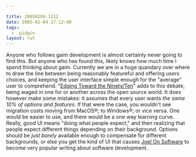 ```yaml
---

title: 20050204-1212
date: 2005-02-04 17:12:00
tags:
  -  pidgin
layout: rut
---
```


Anyone who follows gaim development is almost certainly never
going to find this.  But anyone who has found this, likely knows
how much time I spend thinking about gaim.  Currently we are in a
huge quandary over where to draw the line between being reasonably
featureful and offering users choices, and keeping the user
interface simple enough for the "average" user to comprehend.  "<a href="http://www.ofb.biz/modules.php?name=News&file=article&sid=351&mode=&order=0&thold=0">Edging
Toward the Ninety/Ten</a>" adds to this debate, being waged
in one for or another across the open source world.  It does
however make some mistakes: it assumes that every user wants
<em>the same 10% of options and features</em>.  If that were the
case, you wouldn't see migration costs moving from MacOS&#xae;;
to Windows&#xae;; or vice versa.  One would be easier to use,
and there would be a one way learning curve.  Really, good UI
means "doing what people expect," and then realizing that people
expect different things depending on their background.  Options
should be <em>just barely</em> available enough to compensate for
different backgrounds, or else you get the kind of UI that causes <a href="http://www.joelonsoftware.com/navLinks/fog0000000247.html">Joel
On Software</a> to become very popular writing about software
development.

